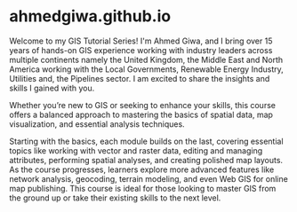 # ahmedgiwa.github.io
Welcome to my GIS Tutorial Series! I'm Ahmed Giwa, and I bring over 15 years of hands-on GIS experience working with industry leaders across multiple continents namely the United Kingdom, the Middle East and North America working with the Local Governments, Renewable Energy Industry, Utilities and, the Pipelines sector. I am excited to share the insights and skills I gained with you. 

Whether you’re new to GIS or seeking to enhance your skills, this course offers a balanced approach to mastering the basics of spatial data, map visualization, and essential analysis techniques.

Starting with the basics, each module builds on the last, covering essential topics like working with vector and raster data, editing and managing attributes, performing spatial analyses, and creating polished map layouts. As the course progresses, learners explore more advanced features like network analysis, geocoding, terrain modeling, and even Web GIS for online map publishing. This course is ideal for those looking to master GIS from the ground up or take their existing skills to the next level. 
